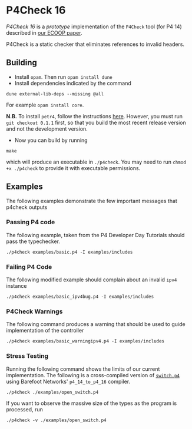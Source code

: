 # P4Check 16

_P4Check 16_ is a _prototype_ implementation of the `P4Check` tool
(for P4 14) described in [our
ECOOP paper](http://dx.doi.org/10.4230/LIPIcs.ECOOP.2019.12).

P4Check is a static checker that eliminates references to invalid headers. 

## Building

+ Install `opam`. Then run `opam install dune`
+ Install dependencies indicated by the command
```
dune external-lib-deps --missing @all
```
For example `opam install core`. 

**N.B.** To install `petr4`, follow the instructions
[here](https://github.com/cornell-netlab/petr4). However, you must run
`git checkout 0.1.1` first, so that you build the most recent release
version and not the development version.

+ Now you can build by running

```
make
```

which will produce an executable in `./p4check`. You may need to run
`chmod +x ./p4check` to provide it with executable permissions.

## Examples

The following examples demonstrate the few important messages that p4check outputs 

### Passing P4 code 

The following example, taken from the P4 Developer Day Tutorials should pass the typechecker.

```
./p4check examples/basic.p4 -I examples/includes
```

### Failing P4 Code

The following modified example should complain about an invalid `ipv4` instance

```
./p4check examples/basic_ipv4bug.p4 -I examples/includes
```

### P4Check Warnings

The following command produces a warning that should be used to guide implementation of the controller

```
./p4check examples/basic_warningipv4.p4 -I examples/includes
```

### Stress Testing

Running the following command shows the limits of our current
implementation. The following is a cross-compiled version of
[`switch.p4`](https://github.com/p4lang/switch) using Barefoot
Networks' `p4_14_to_p4_16` compiler.

```
./p4check ./examples/open_switch.p4
```

If you want to observe the massive size of the types as the program is processed, run

```
./p4check -v ./examples/open_switch.p4
```
